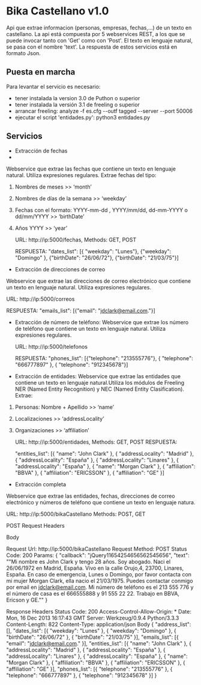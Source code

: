 Bika Castellano v1.0
========================

Api que extrae informacion (personas, empresas, fechas,...) de un texto en castellano.
La api está compuesta por 5 webservices REST, a los que se puede invocar tanto con 'Get' como con 'Post'. El texto en lenguaje natural, se pasa con el nombre 'text'. La respuesta de estos servicios está en formato Json. 


Puesta en marcha
----------------
Para levantar el servicio es necesario:
- tener instalada la version 3.0 de Puthon o superior
- tener instalada la versión 3.1 de freeling o superior
- arrancar freeling: analyze -f es.cfg --outf tagged --server --port 50006
- ejecutar el script 'entidades.py': python3 entidades.py


Servicios
---------

- Extracción de fechas
-
Webservice que extrae las fechas que contiene un texto en lenguaje natural. Utiliza expresiones regulares. Extrae fechas del tipo:

1) Nombres de meses >> ‘month’

2) Nombres de días de la semana >> ‘weekday’

3) Fechas con el formato: YYYY-mm-dd , YYYY/mm/dd, dd-mm-YYYY  o  dd/mm/YYYY >> ‘birthDate’

4) Años YYYY >> ‘year’
   
 
      URL: http://ip:5000/fechas, Methods: GET, POST

      RESPUESTA: "dates_list": [{ "weekday": "Lunes"}, {"weekday": "Domingo" }, {"birthDate": "26/06/72"}, {"birthDate": "21/03/75"}]



- Extracción de direcciones de correo

Webservice que extrae las direcciones de correo electrónico que contiene un texto en lenguaje natural. Utiliza expresiones regulares.

   URL: http://ip:5000/correos

   RESPUESTA: "emails_list": [{"email": "jdclark@email.com."}]



- Extracción de número de teléfono: Webservice que extrae los número de teléfono que contiene un texto en lenguaje natural. Utiliza expresiones regulares.

   URL: http://ip:5000/telefonos

   RESPUESTA: "phones_list": [{"telephone": "213555776"}, { "telephone": "666777897" }, { "telephone": "912345678"}]



- Extracción de entidades: Webservice que extrae las entidades que contiene un texto en lenguaje natural.Utiliza los módulos de Freeling NER (Named Entity Recognition) y NEC (Named Entity Clasification). Extrae:

1) Personas: Nombre + Apellido >> ‘name’

2) Localizaciones >> ‘addressLocality’
  
3) Organizaciones  >> ‘affiliation’


   URL: http://ip:5000/entidades, Methods: GET, POST
   RESPUESTA: 

   "entities_list": [{
       "name": "John Clark"
   }, {
       "addressLocality": "Madrid"
   }, {
       "addressLocality": "España"
   }, {
       "addressLocality": "Linares"
   }, {
       "addressLocality": "España"
   }, {
       "name": "Morgan Clark"
   }, {
       "affiliation": "BBVA"
   }, {
       "affiliation": "ERICSSON"
   }, {
       "affiliation": "GE"
   }]



- Extracción completa

Webservice que extrae las entidades, fechas, direcciones de correo electrónico y números de teléfono que contiene un texto en lenguaje natura.

URL: http://ip:5000/bikaCastellano
Methods: POST, GET

POST
Request
Headers


Body


Request Url: http://ip:5000/bikaCastellano
Request Method: POST
Status Code: 200
Params: {
   "callback": "jQuery11654254656562545656",
   "text": "\"Mi nombre es John Clark y tengo 28 años. Soy abogado. Naci el 26/06/1972 en Madrid, España. Vivo en la calle Orujo,4, 23700, Linares, España. En caso de emergencia, Lunes o Domingo, por favor contacta con mi mujer Morgan Clark, ella nacio el 21/03/1975. Puedes contactar conmigo por email en jdclark@email.com. Mi número de teléfono es el 213 555 776 y el número de casa es el 666555888 y 91 555 22 22. Trabajo en BBVA, Ericson y GE.\""
}

Response
Headers
Status Code: 200
Access-Control-Allow-Origin: *
Date: Mon, 16 Dec 2013 16:17:43 GMT
Server: Werkzeug/0.9.4 Python/3.3.3
Content-Length: 822
Content-Type: application/json
Body
{
   "address_list": [],
   "dates_list": [{
       "weekday": "Lunes"
    }, {
       "weekday": "Domingo"
    }, {
       "birthDate": "26/06/72"
   }, {
       "birthDate": "21/03/75"
   }],
   "emails_list": [{
       "email": "jdclark@email.com."
   }],
   "entities_list": [{
       "name": "John Clark"
   }, {
       "addressLocality": "Madrid"
   }, {
       "addressLocality": "España"
   }, {
       "addressLocality": "Linares"
   }, {
       "addressLocality": "España"
   }, {
       "name": "Morgan Clark"
   }, {
       "affiliation": "BBVA"
   }, {
       "affiliation": "ERICSSON"
   }, {
       "affiliation": "GE"
   }],
   "phones_list": [{
       "telephone": "213555776"
   }, {
       "telephone": "666777897"
   }, {
       "telephone": "912345678"
   }]
}



